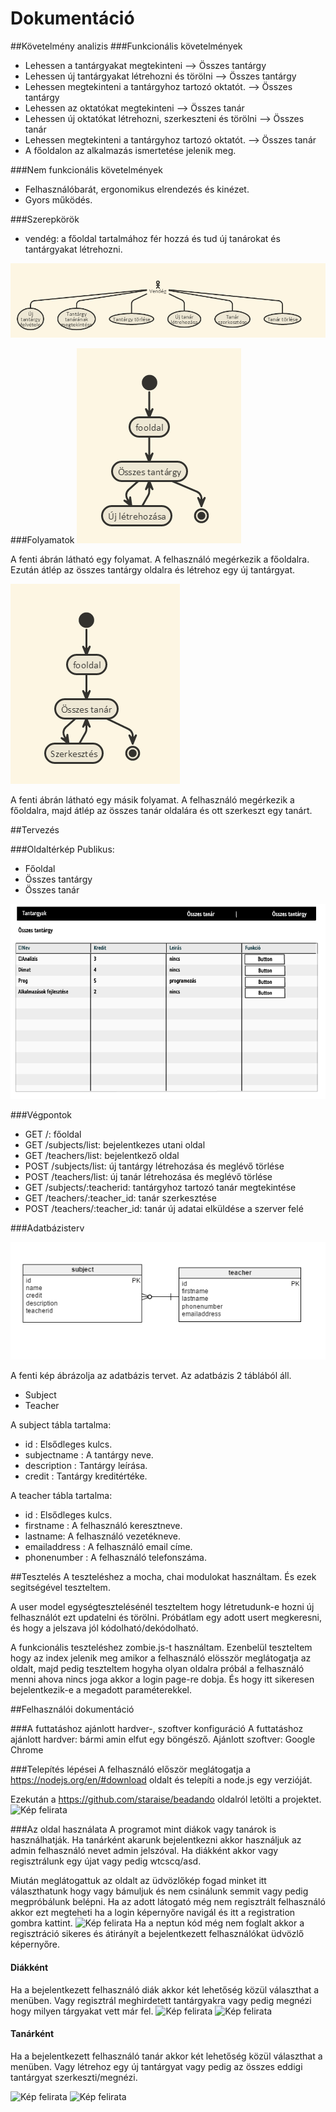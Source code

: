# Dokumentáció

##Követelmény analizis
###Funkcionális követelmények
- Lehessen a tantárgyakat megtekinteni --> Összes tantárgy
- Lehessen új tantárgyakat létrehozni és törölni --> Összes tantárgy
- Lehessen megtekinteni a tantárgyhoz tartozó oktatót. --> Összes tantárgy
- Lehessen az oktatókat megtekinteni --> Összes tanár
- Lehessen új oktatókat létrehozni, szerkeszteni és törölni --> Összes tanár
- Lehessen megtekinteni a tantárgyhoz tartozó oktatót. --> Összes tanár
- A főoldalon az alkalmazás ismertetése jelenik meg.

###Nem funkcionális követelmények
- Felhasználóbarát, ergonomikus elrendezés és kinézet.
- Gyors működés.

###Szerepkörök

- vendég: a főoldal tartalmához fér hozzá és tud új tanárokat és tantárgyakat létrehozni.

![Kép felirata](docs/images/elsokep.PNG)

###Folyamatok
![Kép felirata](docs/images/masodikkep.PNG)

A fenti ábrán látható egy folyamat. A felhasználó megérkezik a főoldalra. Ezután átlép az összes tantárgy oldalra és létrehoz egy új tantárgyat.

![Kép felirata](docs/images/harmadikkep.PNG)

A fenti ábrán látható egy másik folyamat. A felhasználó megérkezik a főoldalra, majd átlép az összes tanár oldalára és ott szerkeszt egy tanárt.

##Tervezés

###Oldaltérkép
Publikus:

- Főoldal
- Összes tantárgy
- Összes tanár

![Kép felirata](docs/images/negyedikkep.PNG)

###Végpontok

- GET /: főoldal
- GET /subjects/list: bejelentkezes utani oldal
- GET /teachers/list: bejelentkező oldal
- POST /subjects/list: új tantárgy létrehozása és meglévő törlése
- POST /teachers/list: új tanár létrehozása és meglévő törlése
- GET /subjects/:teacherid: tantárgyhoz tartozó tanár megtekintése
- GET /teachers/:teacher_id: tanár szerkesztése
- POST /teachers/:teacher_id: tanár új adatai elküldése a szerver felé

###Adatbázisterv

![Kép felirata](docs/images/otodikkep.PNG)

A fenti kép ábrázolja az adatbázis tervet. Az adatbázis 2 táblából áll.
- Subject
- Teacher

A subject tábla tartalma:
- id : Elsődleges kulcs.
- subjectname : A tantárgy neve.
- description : Tantárgy leírása.
- credit : Tantárgy kreditértéke.

A teacher tábla tartalma:
- id : Elsődleges kulcs.
- firstname : A felhasználó keresztneve.
- lastname: A felhasználó vezetékneve.
- emailaddress : A felhasználó email címe.
- phonenumber : A felhasználó telefonszáma.

##Tesztelés
A teszteléshez a mocha, chai modulokat használtam. És ezek segitségével teszteltem.

A user model egységtesztelésénél teszteltem hogy létretudunk-e hozni új felhasználót ezt updatelni és törölni.
Próbátlam egy adott usert megkeresni, és hogy a jelszava jól kódolható/dekódolható.

A funkcionális teszteléshez zombie.js-t használtam.
Ezenbelül teszteltem hogy az index jelenik meg amikor a felhasználó elösször meglátogatja az oldalt,
majd pedig teszteltem hogyha olyan oldalra próbál a felhasználó menni ahova nincs joga akkor a login page-re dobja.
És hogy itt sikeresen bejelentkezik-e a megadott paraméterekkel.

##Felhasználói dokumentáció

###A futtatáshoz ajánlott hardver-, szoftver konfiguráció
A futtatáshoz ajánlott hardver: bármi amin elfut egy böngésző.
Ajánlott szoftver: Google Chrome

###Telepítés lépései
A felhasználó először meglátogatja a https://nodejs.org/en/#download oldalt és telepíti a node.js egy verzióját.

Ezekután a https://github.com/staraise/beadando oldalról letölti a projektet. 
![Kép felirata](docs/images/hetedik.JPG)

###Az oldal használata
A programot mint diákok vagy tanárok is használhatják.
Ha tanárként akarunk bejelentkezni akkor használjuk az admin felhasználó nevet admin jelszóval.
Ha diákként akkor vagy regisztrálunk egy újat vagy pedig wtcscq/asd.

Miután meglátogattuk az oldalt az üdvözlőkép fogad minket itt választhatunk hogy vagy bámuljuk és nem csinálunk semmit vagy pedig megpróbálunk belépni. Ha az adott látogató még nem regisztrált felhasználó akkor ezt megteheti ha a login képernyőre navigál és itt a registration gombra kattint.
![Kép felirata](docs/images/10.JPG)
Ha a neptun kód még nem foglalt akkor a regisztráció sikeres és átirányít a bejelentkezett felhasználókat üdvözlő képernyőre.

#### Diákként

Ha a bejelentkezett felhasználó diák akkor két lehetőség közül választhat a menüben. Vagy regisztrál meghirdetett tantárgyakra vagy pedig megnézi hogy milyen tárgyakat vett már fel.
![Kép felirata](docs/images/11.JPG)
![Kép felirata](docs/images/12.JPG)

#### Tanárként

Ha a bejelentkezett felhasználó tanár akkor két lehetőség közül választhat a menüben. Vagy létrehoz egy új tantárgyat vagy pedig az összes eddigi tantárgyat szerkeszti/megnézi.

![Kép felirata](docs/images/13.JPG)
![Kép felirata](docs/images/14.JPG)


